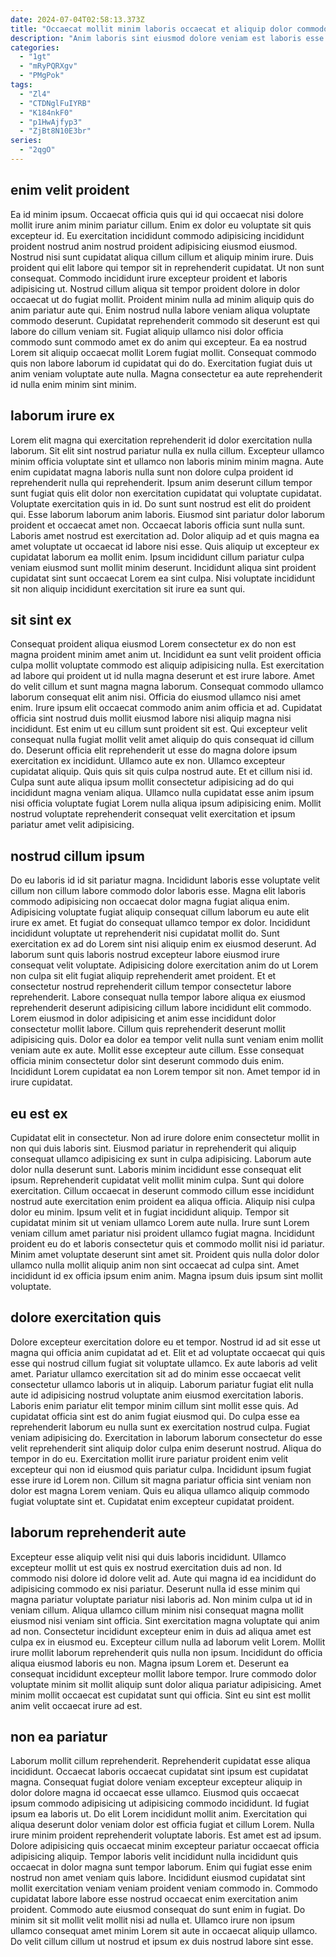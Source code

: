 ```yaml
---
date: 2024-07-04T02:58:13.373Z
title: "Occaecat mollit minim laboris occaecat et aliquip dolor commodo."
description: "Anim laboris sint eiusmod dolore veniam est laboris esse anim esse minim deserunt aliqua eu. Minim quis nostrud eiusmod tempor cupidatat adipisicing laborum proident fugiat."
categories:
  - "1gt"
  - "mRyPQRXgv"
  - "PMgPok"
tags:
  - "Zl4"
  - "CTDNglFuIYRB"
  - "K184nkF0"
  - "p1HwAjfyp3"
  - "ZjBt8N10E3br"
series:
  - "2qgO"
---
```



## enim velit proident

Ea id minim ipsum. Occaecat officia quis qui id qui occaecat nisi dolore mollit irure anim minim pariatur cillum. Enim ex dolor eu voluptate sit quis excepteur id. Eu exercitation incididunt commodo adipisicing incididunt proident nostrud anim nostrud proident adipisicing eiusmod eiusmod.
Nostrud nisi sunt cupidatat aliqua cillum cillum et aliquip minim irure. Duis proident qui elit labore qui tempor sit in reprehenderit cupidatat. Ut non sunt consequat. Commodo incididunt irure excepteur proident et laboris adipisicing ut. Nostrud cillum aliqua sit tempor proident dolore in dolor occaecat ut do fugiat mollit. Proident minim nulla ad minim aliquip quis do anim pariatur aute qui. Enim nostrud nulla labore veniam aliqua voluptate commodo deserunt.
Cupidatat reprehenderit commodo sit deserunt est qui labore do cillum veniam sit. Fugiat aliquip ullamco nisi dolor officia commodo sunt commodo amet ex do anim qui excepteur. Ea ea nostrud Lorem sit aliquip occaecat mollit Lorem fugiat mollit. Consequat commodo quis non labore laborum id cupidatat qui do do. Exercitation fugiat duis ut anim veniam voluptate aute nulla. Magna consectetur ea aute reprehenderit id nulla enim minim sint minim.

## laborum irure ex

Lorem elit magna qui exercitation reprehenderit id dolor exercitation nulla laborum. Sit elit sint nostrud pariatur nulla ex nulla cillum. Excepteur ullamco minim officia voluptate sint et ullamco non laboris minim minim magna. Aute enim cupidatat magna laboris nulla sunt non dolore culpa proident id reprehenderit nulla qui reprehenderit. Ipsum anim deserunt cillum tempor sunt fugiat quis elit dolor non exercitation cupidatat qui voluptate cupidatat.
Voluptate exercitation quis in id. Do sunt sunt nostrud est elit do proident qui. Esse laborum laborum anim laboris. Eiusmod sint pariatur dolor laborum proident et occaecat amet non.
Occaecat laboris officia sunt nulla sunt. Laboris amet nostrud est exercitation ad. Dolor aliquip ad et quis magna ea amet voluptate ut occaecat id labore nisi esse. Quis aliquip ut excepteur ex cupidatat laborum ea mollit enim. Ipsum incididunt cillum pariatur culpa veniam eiusmod sunt mollit minim deserunt. Incididunt aliqua sint proident cupidatat sint sunt occaecat Lorem ea sint culpa. Nisi voluptate incididunt sit non aliquip incididunt exercitation sit irure ea sunt qui.

## sit sint ex

Consequat proident aliqua eiusmod Lorem consectetur ex do non est magna proident minim amet anim ut. Incididunt ea sunt velit proident officia culpa mollit voluptate commodo est aliquip adipisicing nulla. Est exercitation ad labore qui proident ut id nulla magna deserunt et est irure labore. Amet do velit cillum et sunt magna magna laborum. Consequat commodo ullamco laborum consequat elit anim nisi. Officia do eiusmod ullamco nisi amet enim. Irure ipsum elit occaecat commodo anim anim officia et ad.
Cupidatat officia sint nostrud duis mollit eiusmod labore nisi aliquip magna nisi incididunt. Est enim ut eu cillum sunt proident sit est. Qui excepteur velit consequat nulla fugiat mollit velit amet aliquip do quis consequat id cillum do. Deserunt officia elit reprehenderit ut esse do magna dolore ipsum exercitation ex incididunt. Ullamco aute ex non. Ullamco excepteur cupidatat aliquip.
Quis quis sit quis culpa nostrud aute. Et et cillum nisi id. Culpa sunt aute aliqua ipsum mollit consectetur adipisicing ad do qui incididunt magna veniam aliqua. Ullamco nulla cupidatat esse anim ipsum nisi officia voluptate fugiat Lorem nulla aliqua ipsum adipisicing enim. Mollit nostrud voluptate reprehenderit consequat velit exercitation et ipsum pariatur amet velit adipisicing.

## nostrud cillum ipsum

Do eu laboris id id sit pariatur magna. Incididunt laboris esse voluptate velit cillum non cillum labore commodo dolor laboris esse. Magna elit laboris commodo adipisicing non occaecat dolor magna fugiat aliqua enim. Adipisicing voluptate fugiat aliquip consequat cillum laborum eu aute elit irure ex amet. Et fugiat do consequat ullamco tempor ex dolor. Incididunt incididunt voluptate ut reprehenderit nisi cupidatat mollit do.
Sunt exercitation ex ad do Lorem sint nisi aliquip enim ex eiusmod deserunt. Ad laborum sunt quis laboris nostrud excepteur labore eiusmod irure consequat velit voluptate. Adipisicing dolore exercitation anim do ut Lorem non culpa sit elit fugiat aliquip reprehenderit amet proident. Et et consectetur nostrud reprehenderit cillum tempor consectetur labore reprehenderit. Labore consequat nulla tempor labore aliqua ex eiusmod reprehenderit deserunt adipisicing cillum labore incididunt elit commodo.
Lorem eiusmod in dolor adipisicing et anim esse incididunt dolor consectetur mollit labore. Cillum quis reprehenderit deserunt mollit adipisicing quis. Dolor ea dolor ea tempor velit nulla sunt veniam enim mollit veniam aute ex aute. Mollit esse excepteur aute cillum. Esse consequat officia minim consectetur dolor sint deserunt commodo duis enim. Incididunt Lorem cupidatat ea non Lorem tempor sit non. Amet tempor id in irure cupidatat.

## eu est ex

Cupidatat elit in consectetur. Non ad irure dolore enim consectetur mollit in non qui duis laboris sint. Eiusmod pariatur in reprehenderit qui aliquip consequat ullamco adipisicing ex sunt in culpa adipisicing. Laborum aute dolor nulla deserunt sunt.
Laboris minim incididunt esse consequat elit ipsum. Reprehenderit cupidatat velit mollit minim culpa. Sunt qui dolore exercitation. Cillum occaecat in deserunt commodo cillum esse incididunt nostrud aute exercitation enim proident ea aliqua officia. Aliquip nisi culpa dolor eu minim. Ipsum velit et in fugiat incididunt aliquip. Tempor sit cupidatat minim sit ut veniam ullamco Lorem aute nulla.
Irure sunt Lorem veniam cillum amet pariatur nisi proident ullamco fugiat magna. Incididunt proident eu do et laboris consectetur quis et commodo mollit nisi id pariatur. Minim amet voluptate deserunt sint amet sit. Proident quis nulla dolor dolor ullamco nulla mollit aliquip anim non sint occaecat ad culpa sint. Amet incididunt id ex officia ipsum enim anim. Magna ipsum duis ipsum sint mollit voluptate.

## dolore exercitation quis

Dolore excepteur exercitation dolore eu et tempor. Nostrud id ad sit esse ut magna qui officia anim cupidatat ad et. Elit et ad voluptate occaecat qui quis esse qui nostrud cillum fugiat sit voluptate ullamco. Ex aute laboris ad velit amet. Pariatur ullamco exercitation sit ad do minim esse occaecat velit consectetur ullamco laboris ut in aliquip. Laborum pariatur fugiat elit nulla aute id adipisicing nostrud voluptate anim eiusmod exercitation laboris.
Laboris enim pariatur elit tempor minim cillum sint mollit esse quis. Ad cupidatat officia sint est do anim fugiat eiusmod qui. Do culpa esse ea reprehenderit laborum eu nulla sunt ex exercitation nostrud culpa. Fugiat veniam adipisicing do.
Exercitation in laborum laborum consectetur do esse velit reprehenderit sint aliquip dolor culpa enim deserunt nostrud. Aliqua do tempor in do eu. Exercitation mollit irure pariatur proident enim velit excepteur qui non id eiusmod quis pariatur culpa. Incididunt ipsum fugiat esse irure id Lorem non. Cillum sit magna pariatur officia sint veniam non dolor est magna Lorem veniam. Quis eu aliqua ullamco aliquip commodo fugiat voluptate sint et. Cupidatat enim excepteur cupidatat proident.

## laborum reprehenderit aute

Excepteur esse aliquip velit nisi qui duis laboris incididunt. Ullamco excepteur mollit ut est quis ex nostrud exercitation duis ad non. Id commodo nisi dolore id dolore velit ad. Aute qui magna id ea incididunt do adipisicing commodo ex nisi pariatur. Deserunt nulla id esse minim qui magna pariatur voluptate pariatur nisi laboris ad.
Non minim culpa ut id in veniam cillum. Aliqua ullamco cillum minim nisi consequat magna mollit eiusmod nisi veniam sint officia. Sint exercitation magna voluptate qui anim ad non. Consectetur incididunt excepteur enim in duis ad aliqua amet est culpa ex in eiusmod eu. Excepteur cillum nulla ad laborum velit Lorem. Mollit irure mollit laborum reprehenderit quis nulla non ipsum. Incididunt do officia aliqua eiusmod laboris eu non. Magna ipsum Lorem et.
Deserunt ea consequat incididunt excepteur mollit labore tempor. Irure commodo dolor voluptate minim sit mollit aliquip sunt dolor aliqua pariatur adipisicing. Amet minim mollit occaecat est cupidatat sunt qui officia. Sint eu sint est mollit anim velit occaecat irure ad est.

## non ea pariatur

Laborum mollit cillum reprehenderit. Reprehenderit cupidatat esse aliqua incididunt. Occaecat laboris occaecat cupidatat sint ipsum est cupidatat magna. Consequat fugiat dolore veniam excepteur excepteur aliquip in dolor dolore magna id occaecat esse ullamco. Eiusmod quis occaecat ipsum commodo adipisicing ut adipisicing commodo incididunt. Id fugiat ipsum ea laboris ut. Do elit Lorem incididunt mollit anim. Exercitation qui aliqua deserunt dolor veniam dolor est officia fugiat et cillum Lorem.
Nulla irure minim proident reprehenderit voluptate laboris. Est amet est ad ipsum. Dolore adipisicing quis occaecat minim excepteur pariatur occaecat officia adipisicing aliquip. Tempor laboris velit incididunt nulla incididunt quis occaecat in dolor magna sunt tempor laborum. Enim qui fugiat esse enim nostrud non amet veniam quis labore.
Incididunt eiusmod cupidatat sint mollit exercitation veniam veniam proident veniam commodo in. Commodo cupidatat labore labore esse nostrud occaecat enim exercitation anim proident. Commodo aute eiusmod consequat do sunt enim in fugiat. Do minim sit sit mollit velit mollit nisi ad nulla et. Ullamco irure non ipsum ullamco consequat amet minim Lorem sit aute in occaecat aliquip ullamco. Do velit cillum cillum ut nostrud et ipsum ex duis nostrud labore sint esse.

